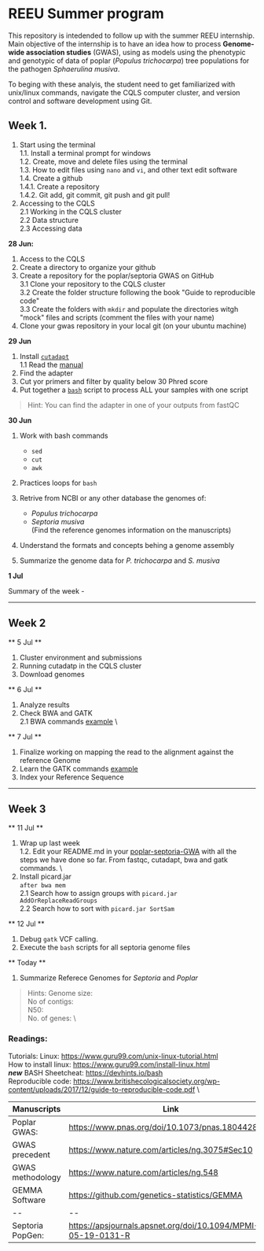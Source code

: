 # REEU Summer program

This repository is intedended to follow up with the summer REEU internship. 
Main objective of the internship is to have an idea how to process **Genome-wide association studies** (GWAS), using as models using the phenotypic and genotypic of data of poplar (_Populus trichocarpa_) tree populations for the pathogen _Sphaerulina musiva_.

To beging with these analyis, the student need to get familiarized with unix/linux commands, navigate the CQLS computer cluster, and version control and software development using Git.

## Week 1.
1. Start using the terminal \
1.1. Install a terminal prompt for windows \
1.2. Create, move and delete files using the terminal \
1.3. How to edit files using `nano` and `vi`, and other text edit software \
1.4. Create a github \
1.4.1. Create a repository \
1.4.2. Git add, git commit, git push and git pull! 
2. Accessing to the CQLS \
2.1 Working in the CQLS cluster \
2.2 Data structure \
2.3 Accessing data 


**28 Jun:**
1. Access to the CQLS 
2. Create a directory to organize your github 
3. Create a repository for the poplar/septoria GWAS on GitHub \
3.1 Clone your repository to the CQLS cluster \
3.2 Create the folder structure following the book "Guide to reproducible code" \
3.3 Create the folders with `mkdir` and populate the directories witgh "mock" files and scripts (comment the files with your name) 
4. Clone your gwas repository in your local git (on your ubuntu machine)

**29 Jun**
1. Install [`cutadapt`](https://cutadapt.readthedocs.io/en/stable/) \
1.1 Read the [manual](https://cutadapt.readthedocs.io/en/stable/guide.html) 
2. Find the adapter 
3. Cut yor primers and filter by quality below 30 Phred score
4. Put together a [`bash`](https://www.gnu.org/software/bash/) script to process ALL your samples with one script
> Hint: You can find the adapter in one of your outputs from fastQC

**30 Jun**
1. Work with bash commands
      - `sed`
      - `cut`
      - `awk`
2. Practices loops for `bash`


1. Retrive from NCBI or any other database the genomes of:
      - _Populus trichocarpa_
      - _Septoria musiva_ \
      (Find the reference genomes information on the manuscripts)
2. Understand the formats and concepts behing a genome assembly
3. Summarize the genome data for _P. trichocarpa_ and _S. musiva_


**1 Jul**

Summary of the week - 

------
## Week 2

** 5 Jul **

1. Cluster environment and submissions
2. Running cutadatp in the CQLS cluster
3. Download genomes

** 6 Jul **
1. Analyze results
2. Check BWA and GATK \
2.1 BWA commands [example](https://userweb.eng.gla.ac.uk/umer.ijaz/bioinformatics/BWA_tutorial.pdf) \

** 7 Jul **
1. Finalize working on mapping the read to the alignment against the reference Genome
2. Learn the GATK commands [example](https://)
3. Index your Reference Sequence

-------
## Week 3

** 11 Jul **
1. Wrap up last week \
1.2. Edit your README.md in your [poplar-septoria-GWA](https://github.com/MatthewBareno/poplar-septoria-GWAS) with all the steps we have done so far. From fastqc, cutadapt, bwa and gatk commands.  \
2. Install picard.jar \
`after bwa mem ` \
2.1 Search how to assign groups with `picard.jar AddOrReplaceReadGroups` \
2.2 Search how to sort with `picard.jar SortSam`

** 12 Jul **
1. Debug `gatk` VCF calling.
2. Execute the `bash` scripts for all septoria genome files 

** Today **
1. Summarize Referece Genomes for _Septoria_ and _Poplar_ 
> Hints:
Genome size: \
No of contigs: \
N50:\
No. of genes: \ 


### Readings:
Tutorials: 
Linux: https://www.guru99.com/unix-linux-tutorial.html \
How to install linux: https://www.guru99.com/install-linux.html \
***new*** BASH Sheetcheat: https://devhints.io/bash \
Reproducible code: https://www.britishecologicalsociety.org/wp-content/uploads/2017/12/guide-to-reproducible-code.pdf \

|Manuscripts | Link|
|--|--|
|Poplar GWAS: | https://www.pnas.org/doi/10.1073/pnas.1804428115 |
| GWAS precedent | https://www.nature.com/articles/ng.3075#Sec10 |
| GWAS methodology | https://www.nature.com/articles/ng.548 |
| GEMMA Software | https://github.com/genetics-statistics/GEMMA |
|--|--|
|Septoria PopGen: |https://apsjournals.apsnet.org/doi/10.1094/MPMI-05-19-0131-R |
 
      

